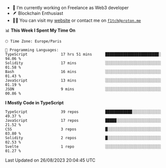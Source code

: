 - 🔭 I’m currently working on Freelance as Web3 developer
- 🪶 Blockchain Enthusiast
- 👨‍💻 You can visit my [website](https://f1tch.xyz) or contact me on [`f1tch@proton.me`](mailto:f1tch@proton.me)

<!--START_SECTION:waka-->
📊 **This Week I Spent My Time On** 

```text
🕑︎ Time Zone: Europe/Paris

💬 Programming Languages: 
TypeScript               17 hrs 51 mins      ████████████████████████░   94.06 % 
Solidity                 17 mins             ░░░░░░░░░░░░░░░░░░░░░░░░░   01.58 % 
Bash                     16 mins             ░░░░░░░░░░░░░░░░░░░░░░░░░   01.43 % 
JavaScript               13 mins             ░░░░░░░░░░░░░░░░░░░░░░░░░   01.19 % 
JSON                     9 mins              ░░░░░░░░░░░░░░░░░░░░░░░░░   00.86 % 
```

**I Mostly Code in TypeScript** 

```text
TypeScript               39 repos            ████████████░░░░░░░░░░░░░   49.37 % 
JavaScript               17 repos            █████░░░░░░░░░░░░░░░░░░░░   21.52 % 
CSS                      3 repos             █░░░░░░░░░░░░░░░░░░░░░░░░   03.80 % 
Solidity                 2 repos             █░░░░░░░░░░░░░░░░░░░░░░░░   02.53 % 
Svelte                   1 repo              ░░░░░░░░░░░░░░░░░░░░░░░░░   01.27 % 
```




 Last Updated on 26/08/2023 20:04:45 UTC
<!--END_SECTION:waka-->
